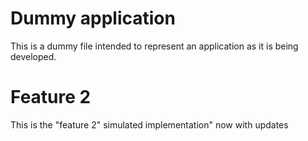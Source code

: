 # Dummy application
This is a dummy file intended to represent an application as it is being developed.

# Feature 2
This is the "feature 2" simulated implementation"
now with updates

